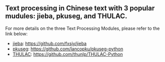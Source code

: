 ## Text processing in Chinese text with 3 popular mudules: **jieba**, **pkuseg**, and **THULAC**.
For more details on the three Text Processing Modules, please refer to the link below:
- [jieba](https://github.com/fxsjy/jieba): https://github.com/fxsjy/jieba
- [pkuseg](https://github.com/lancopku/pkuseg-python): https://github.com/lancopku/pkuseg-python
- [THULAC](https://github.com/thunlp/THULAC-Python): https://github.com/thunlp/THULAC-Python
